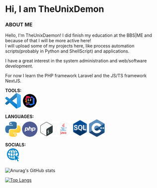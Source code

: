 # Hi, I am TheUnixDemon

### ABOUT ME

<p>
Hello, I'm TheUnixDaemon! I did finish my education at the BBS|ME and because of that I will be more active here!<br>
I will upload some of my projects here, like process automation scripts(probably in Python and ShellScript) and applications.
<p>
I have a great interest in the system administration and web/software development.
</p>
</p>
<p> 
For now I learn the PHP framework Laravel and the JS/TS framework NextJS.<br>
</p>

**TOOLS:** <br>
<img src="img/vs_code.png" alt="VS Code" width="50"/>
<img src="img/intelliJ.png" alt="IntelliJ" width="50"/>

**LANGUAGES:** <br>
<img src="img/python-logo.png" alt="Python" width="50"/>
<img src="img/php.png" alt="PHP" width="50"/>
<img src="img/shell.png" alt="Bash Shell" width="50"/>
<img src="img/java.png" alt=Java width="50"/>
<img src="img/sql.png" alt="MySQL/SQL" width="50"/>
<img src="img/c-logo.png" alt="C++" width="50"/>

**SOCIALS:** <br>
<a href="mailto:luca.henschel@bbs-me.org" rel="test"><img src="img/web.png" width="50" /></a>

![Anurag's GitHub stats](https://github-readme-stats.vercel.app/api?username=TheUnixDemon&show_icons=true&theme=dark)

[![Top Langs](https://github-readme-stats.vercel.app/api/top-langs/?username=TheUnixDemon&layout=compact&theme=dark)](https://github.com/anuraghazra/github-readme-stats)

<!-- https://brandslogos.com/ -->

